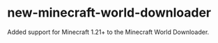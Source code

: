 # new-minecraft-world-downloader
Added support for Minecraft 1.21+ to the Minecraft World Downloader.

